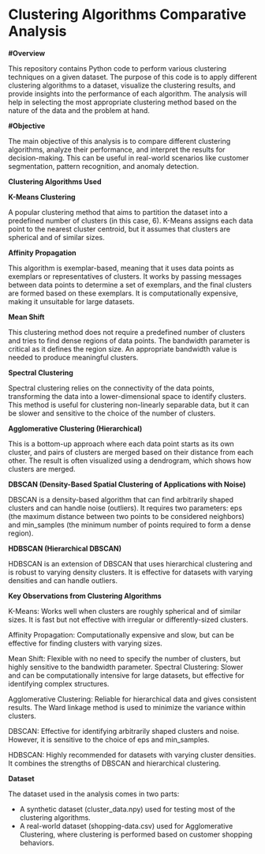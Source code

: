 # Clustering Algorithms Comparative Analysis

**#Overview**

This repository contains Python code to perform various clustering techniques on a given dataset. The purpose of this code is to apply different clustering algorithms to a dataset, visualize the clustering results, and provide insights into the performance of each algorithm. The analysis will help in selecting the most appropriate clustering method based on the nature of the data and the problem at hand.

**#Objective**

The main objective of this analysis is to compare different clustering algorithms, analyze their performance, and interpret the results for decision-making. This can be useful in real-world scenarios like customer segmentation, pattern recognition, and anomaly detection.

**Clustering Algorithms Used**

**K-Means Clustering**

A popular clustering method that aims to partition the dataset into a predefined number of clusters (in this case, 6).
K-Means assigns each data point to the nearest cluster centroid, but it assumes that clusters are spherical and of similar sizes.

**Affinity Propagation**

This algorithm is exemplar-based, meaning that it uses data points as exemplars or representatives of clusters.
It works by passing messages between data points to determine a set of exemplars, and the final clusters are formed based on these exemplars.
It is computationally expensive, making it unsuitable for large datasets.

**Mean Shift**

This clustering method does not require a predefined number of clusters and tries to find dense regions of data points.
The bandwidth parameter is critical as it defines the region size. An appropriate bandwidth value is needed to produce meaningful clusters.

**Spectral Clustering**

Spectral clustering relies on the connectivity of the data points, transforming the data into a lower-dimensional space to identify clusters.
This method is useful for clustering non-linearly separable data, but it can be slower and sensitive to the choice of the number of clusters.

**Agglomerative Clustering (Hierarchical)**

This is a bottom-up approach where each data point starts as its own cluster, and pairs of clusters are merged based on their distance from each other.
The result is often visualized using a dendrogram, which shows how clusters are merged.

**DBSCAN (Density-Based Spatial Clustering of Applications with Noise)**

DBSCAN is a density-based algorithm that can find arbitrarily shaped clusters and can handle noise (outliers).
It requires two parameters: eps (the maximum distance between two points to be considered neighbors) and min_samples (the minimum number of points required to form a dense region).

**HDBSCAN (Hierarchical DBSCAN)**

HDBSCAN is an extension of DBSCAN that uses hierarchical clustering and is robust to varying density clusters.
It is effective for datasets with varying densities and can handle outliers.

**Key Observations from Clustering Algorithms**

K-Means: Works well when clusters are roughly spherical and of similar sizes. It is fast but not effective with irregular or differently-sized clusters.

Affinity Propagation: Computationally expensive and slow, but can be effective for finding clusters with varying sizes.

Mean Shift: Flexible with no need to specify the number of clusters, but highly sensitive to the bandwidth parameter.
Spectral Clustering: Slower and can be computationally intensive for large datasets, but effective for identifying complex structures.

Agglomerative Clustering: Reliable for hierarchical data and gives consistent results. The Ward linkage method is used to minimize the variance within clusters.

DBSCAN: Effective for identifying arbitrarily shaped clusters and noise. However, it is sensitive to the choice of eps and min_samples.

HDBSCAN: Highly recommended for datasets with varying cluster densities. It combines the strengths of DBSCAN and hierarchical clustering.

**Dataset**

The dataset used in the analysis comes in two parts:

- A synthetic dataset (cluster_data.npy) used for testing most of the clustering algorithms.
- A real-world dataset (shopping-data.csv) used for Agglomerative Clustering, where clustering is performed based on customer shopping behaviors.

